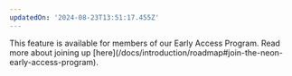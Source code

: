 ```yaml
---
updatedOn: '2024-08-23T13:51:17.455Z'
---
```

<Admonition type="comingSoon" title="Early Access">
This feature is available for members of our Early Access Program. Read more about joining up [here](/docs/introduction/roadmap#join-the-neon-early-access-program).
</Admonition>

